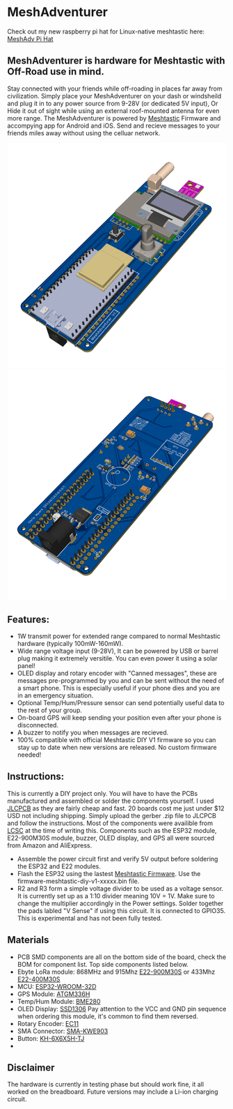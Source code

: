 # MeshAdventurer

Check out my new raspberry pi hat for Linux-native meshtastic here: [MeshAdv Pi Hat](https://github.com/chrismyers2000/MeshAdv-Pi-Hat)
## MeshAdventurer is hardware for Meshtastic with Off-Road use in mind.
Stay connected with your friends while off-roading in places far away from civilization. Simply place your MeshAdventurer on your dash or windsheild and plug it in to any power source from 9-28V (or dedicated 5V input), Or Hide it out of sight while using an external roof-mounted antenna for even more range. The MeshAdventurer is powered by [Meshtastic]( https://meshtastic.org/) Firmware and accompying app for Android and iOS. Send and recieve messages to your friends miles away without using the celluar network. 




![PCB 3D V1_3](https://github.com/chrismyers2000/MeshAdventurer/blob/df65f4155d864c4f85d2ea64c8bc7dee39f9705f/Photos/V1.3/3D_PCB_V1.3_Top.png)
![PCB 3D V1_3](https://github.com/chrismyers2000/MeshAdventurer/blob/afec7b6476c34c35250408ffd987cfea9e58bddd/Photos/V1.3/3D_PCB_V1.3_Bottom.png)


## Features:
- 1W transmit power for extended range compared to normal Meshtastic hardware (typically 100mW-160mW).
- Wide range voltage input (9-28V), It can be powered by USB or barrel plug making it extremely versitile. You can even power it using a solar panel! 
- OLED display and rotary encoder with "Canned messages", these are messages pre-programmed by you and can be sent without the need of a smart phone. This is especially useful if your phone dies and you are in an emergency situation.
- Optional Temp/Hum/Pressure sensor can send potentially useful data to the rest of your group.
- On-board GPS will keep sending your position even after your phone is disconnected.
- A buzzer to notify you when messages are recieved. 
- 100% compatible with official Meshtastic DIY V1 firmware so you can stay up to date when new versions are released. No custom firmware needed!

## Instructions:

This is currently a DIY project only. You will have to have the PCBs manufactured and assembled or solder the components yourself. 
I used [JLCPCB](https://jlcpcb.com/) as they are fairly cheap and fast. 20 boards cost me just under $12 USD not including shipping. 
Simply upload the gerber .zip file to JLCPCB and follow the instructions. Most of the components were availible from [LCSC](https://www.lcsc.com/) at the time of writing this. Components such as the ESP32 module, E22-900M30S module, buzzer, OLED display, and GPS all were sourced from Amazon and AliExpress.

- Assemble the power circuit first and verify 5V output before soldering the ESP32 and E22 modules.
- Flash the ESP32 using the lastest [Meshtastic Firmware](https://github.com/meshtastic/firmware/releases). Use the firmware-meshtastic-diy-v1-xxxxx.bin file.
- R2 and R3 form a simple voltage divider to be used as a voltage sensor. It is currently set up as a 1:10 divider meaning 10V = 1V. Make sure to change the multiplier accordingly in the Power settings. Solder together the pads labled "V Sense" if using this circuit. It is connected to GPIO35. This is experimental and has not been fully tested.

## Materials 

- PCB SMD components are all on the bottom side of the board, check the BOM for component list. Top side components listed below.
- Ebyte LoRa module: 868MHz and 915Mhz [E22-900M30S](https://a.aliexpress.com/_mMvsri4) or 433Mhz [E22-400M30S](https://www.aliexpress.us/item/3256801621445884.html)
- MCU: [ESP32-WROOM-32D](https://a.aliexpress.com/_mLVYDGo)
- GPS Module: [ATGM336H](https://www.aliexpress.us/item/3256801517715702.html)
- Temp/Hum Module: [BME280](https://www.aliexpress.us/item/2251832663147484.html)
- OLED Display: [SSD1306](https://www.aliexpress.us/item/3256804169233174.html) Pay attention to the VCC and GND pin sequence when ordering this module, it's common to find them reversed.
- Rotary Encoder: [EC11](https://www.aliexpress.us/item/2261799870168498.html)
- SMA Connector: [SMA-KWE903](https://www.lcsc.com/product-detail/RF-Connectors-Coaxial-Connectors_DreamLNK-SMA-KWE903_C914555.html)
- Button: [KH-6X6X5H-TJ](https://www.lcsc.com/product-detail/Tactile-Switches_Shenzhen-Kinghelm-Elec-KH-6X6X5H-TJ_C2837515.html)
- 


## Disclaimer

The hardware is currently in testing phase but should work fine, it all worked on the breadboard. Future versions may include a Li-ion charging circuit. 

